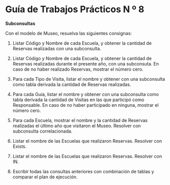 Guía de Trabajos Prácticos N º 8
===============================
__Subconsultas__



Con el modelo de Museo, resuelva las siguientes consignas:

 1. Listar Código y Nombre de cada Escuela, y obtener la cantidad de Reservas realizadas con una subconsulta.


 2. Listar Código y Nombre de cada Escuela, y obtener la cantidad de Reservas realizadas durante el presente año, con una subconsuta. En caso de no haber realizado Reservas, mostrar el número cero.


 3. Para cada Tipo de Visita, listar el nombre y obtener con una subconsulta como tabla derivada la cantidad de Reservas realizadas. 


 4. Para cada Guía, listar el nombre y obtener con una subconsulta como tabla derivada la cantidad de Visitas en las que participó como Responsable. En caso de no haber participado en ninguna, mostrar el número cero.


 5. Para cada Escuela, mostrar el nombre y la cantidad de Reservas realizadas el último año que visitaron el Museo. Resolver con subconsulta correlacionada.


 6. Listar el nombre de las Escuelas que realizaron Reservas. Resolver con Exists.


 7. Listar el nombre de las Escuelas que realizaron Reservas. Resolver con IN.


 8. Escribir todas las consultas anteriores con combinación de tablas y comparar el plan de ejecución.
